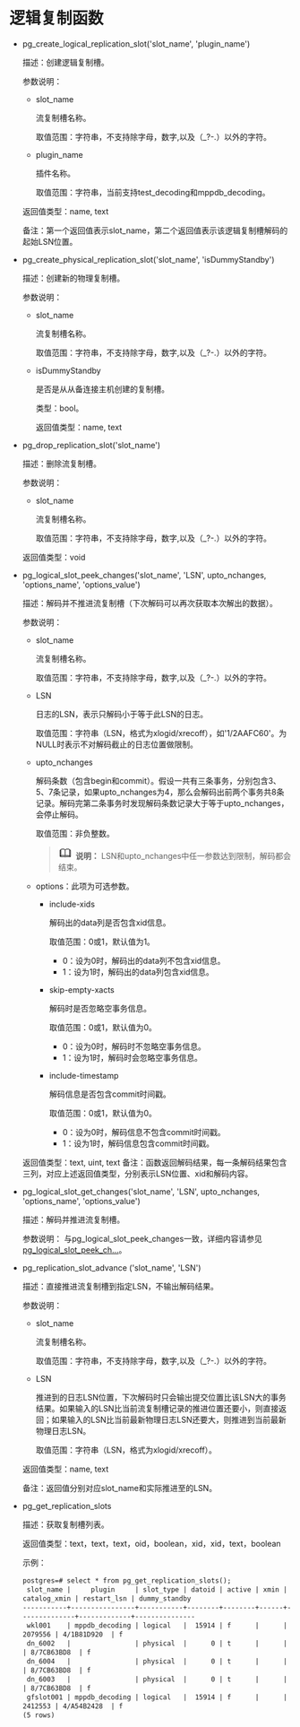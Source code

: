 # 逻辑复制函数<a name="ZH-CN_TOPIC_0242370460"></a>

-   pg\_create\_logical\_replication\_slot\('slot\_name', 'plugin\_name'\)

    描述：创建逻辑复制槽。

    参数说明：

    -   slot\_name

        流复制槽名称。

        取值范围：字符串，不支持除字母，数字,以及（\_?-.）以外的字符。

    -   plugin\_name

        插件名称。

        取值范围：字符串，当前支持test\_decoding和mppdb\_decoding。

    返回值类型：name, text

    备注：第一个返回值表示slot\_name，第二个返回值表示该逻辑复制槽解码的起始LSN位置。

-   pg\_create\_physical\_replication\_slot\('slot\_name', 'isDummyStandby'\)

    描述：创建新的物理复制槽。

    参数说明：

    -   slot\_name

        流复制槽名称。

        取值范围：字符串，不支持除字母，数字,以及（\_?-.）以外的字符。

    -   isDummyStandby

        是否是从从备连接主机创建的复制槽。

        类型：bool。

        返回值类型：name, text


-   pg\_drop\_replication\_slot\('slot\_name'\)

    描述：删除流复制槽。

    参数说明：

    -   slot\_name

        流复制槽名称。

        取值范围：字符串，不支持除字母，数字,以及（\_?-.）以外的字符。

    返回值类型：void

-   <a name="zh-cn_topic_0237121996_li11712645125"></a>pg\_logical\_slot\_peek\_changes\('slot\_name', 'LSN', upto\_nchanges, 'options\_name', 'options\_value'\)

    描述：解码并不推进流复制槽（下次解码可以再次获取本次解出的数据）。

    参数说明：

    -   slot\_name

        流复制槽名称。

        取值范围：字符串，不支持除字母，数字,以及（\_?-.）以外的字符。

    -   LSN

        日志的LSN，表示只解码小于等于此LSN的日志。

        取值范围：字符串（LSN，格式为xlogid/xrecoff），如'1/2AAFC60'。为NULL时表示不对解码截止的日志位置做限制。

    -   upto\_nchanges

        解码条数（包含begin和commit）。假设一共有三条事务，分别包含3、5、7条记录，如果upto\_nchanges为4，那么会解码出前两个事务共8条记录。解码完第二条事务时发现解码条数记录大于等于upto\_nchanges，会停止解码。

        取值范围：非负整数。

        >![](public_sys-resources/icon-note.gif) **说明：** 
        >LSN和upto\_nchanges中任一参数达到限制，解码都会结束。

    -   options：此项为可选参数。
        -   include-xids

            解码出的data列是否包含xid信息。

            取值范围：0或1，默认值为1。

            -   0：设为0时，解码出的data列不包含xid信息。
            -   1：设为1时，解码出的data列包含xid信息。

        -   skip-empty-xacts

            解码时是否忽略空事务信息。

            取值范围：0或1，默认值为0。

            -   0：设为0时，解码时不忽略空事务信息。
            -   1：设为1时，解码时会忽略空事务信息。

        -   include-timestamp

            解码信息是否包含commit时间戳。

            取值范围：0或1，默认值为0。

            -   0：设为0时，解码信息不包含commit时间戳。
            -   1：设为1时，解码信息包含commit时间戳。
    
    返回值类型：text, uint, text
    备注：函数返回解码结果，每一条解码结果包含三列，对应上述返回值类型，分别表示LSN位置、xid和解码内容。
    
- pg\_logical\_slot\_get\_changes\('slot\_name', 'LSN', upto\_nchanges, 'options\_name', 'options\_value'\)

  描述：解码并推进流复制槽。

  参数说明： 与pg\_logical\_slot\_peek\_changes一致，详细内容请参见[ pg\_logical\_slot\_peek\_ch...](#zh-cn_topic_0237121996_li11712645125)。

- pg\_replication\_slot\_advance \('slot\_name', 'LSN'\)

  描述：直接推进流复制槽到指定LSN，不输出解码结果。

  参数说明：

  -   slot\_name

      流复制槽名称。

      取值范围：字符串，不支持除字母，数字,以及（\_?-.）以外的字符。

  -   LSN

      推进到的日志LSN位置，下次解码时只会输出提交位置比该LSN大的事务结果。如果输入的LSN比当前流复制槽记录的推进位置还要小，则直接返回；如果输入的LSN比当前最新物理日志LSN还要大，则推进到当前最新物理日志LSN。

      取值范围：字符串（LSN，格式为xlogid/xrecoff）。

  返回值类型：name, text

  备注：返回值分别对应slot\_name和实际推进至的LSN。

- pg\_get\_replication\_slots

  描述：获取复制槽列表。

  返回值类型：text，text，text，oid，boolean，xid，xid，text，boolean

  示例：

  ```
  postgres=# select * from pg_get_replication_slots();
   slot_name |     plugin     | slot_type | datoid | active | xmin | catalog_xmin | restart_lsn | dummy_standby
  -----------+----------------+-----------+--------+--------+------+--------------+-------------+---------------
   wkl001    | mppdb_decoding | logical   |  15914 | f      |      |      2079556 | 4/1B81D920  | f
   dn_6002   |                | physical  |      0 | t      |      |              | 8/7CB63BD8  | f
   dn_6004   |                | physical  |      0 | t      |      |              | 8/7CB63BD8  | f
   dn_6003   |                | physical  |      0 | t      |      |              | 8/7CB63BD8  | f
   gfslot001 | mppdb_decoding | logical   |  15914 | f      |      |      2412553 | 4/A54B2428  | f
  (5 rows)
  ```


